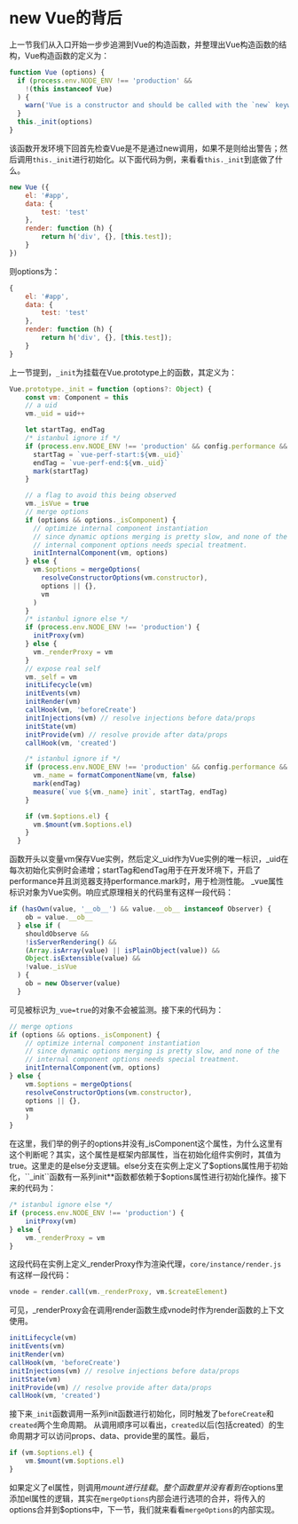 # new Vue的背后
上一节我们从入口开始一步步追溯到Vue的构造函数，并整理出Vue构造函数的结构，Vue构造函数的定义为：
```javascript
function Vue (options) {
  if (process.env.NODE_ENV !== 'production' &&
    !(this instanceof Vue)
  ) {
    warn('Vue is a constructor and should be called with the `new` keyword')
  }
  this._init(options)
}
```
该函数开发环境下回首先检查Vue是不是通过new调用，如果不是则给出警告；然后调用``this._init``进行初始化。以下面代码为例，来看看``this._init``到底做了什么。

```javascript
new Vue ({
    el: '#app',
    data: {
        test: 'test'
    },
    render: function (h) {
        return h('div', {}, [this.test]);
    } 
})
```
则options为：

```javascript
{
    el: '#app',
    data: {
        test: 'test'
    },
    render: function (h) {
        return h('div', {}, [this.test]);
    } 
}
```

上一节提到，``_init``为挂载在Vue.prototype上的函数，其定义为：

```javascript
Vue.prototype._init = function (options?: Object) {
    const vm: Component = this
    // a uid
    vm._uid = uid++

    let startTag, endTag
    /* istanbul ignore if */
    if (process.env.NODE_ENV !== 'production' && config.performance && mark) {
      startTag = `vue-perf-start:${vm._uid}`
      endTag = `vue-perf-end:${vm._uid}`
      mark(startTag)
    }

    // a flag to avoid this being observed
    vm._isVue = true
    // merge options
    if (options && options._isComponent) {
      // optimize internal component instantiation
      // since dynamic options merging is pretty slow, and none of the
      // internal component options needs special treatment.
      initInternalComponent(vm, options)
    } else {
      vm.$options = mergeOptions(
        resolveConstructorOptions(vm.constructor),
        options || {},
        vm
      )
    }
    /* istanbul ignore else */
    if (process.env.NODE_ENV !== 'production') {
      initProxy(vm)
    } else {
      vm._renderProxy = vm
    }
    // expose real self
    vm._self = vm
    initLifecycle(vm)
    initEvents(vm)
    initRender(vm)
    callHook(vm, 'beforeCreate')
    initInjections(vm) // resolve injections before data/props
    initState(vm)
    initProvide(vm) // resolve provide after data/props
    callHook(vm, 'created')

    /* istanbul ignore if */
    if (process.env.NODE_ENV !== 'production' && config.performance && mark) {
      vm._name = formatComponentName(vm, false)
      mark(endTag)
      measure(`vue ${vm._name} init`, startTag, endTag)
    }

    if (vm.$options.el) {
      vm.$mount(vm.$options.el)
    }
  }
```
函数开头以变量vm保存Vue实例，然后定义_uid作为Vue实例的唯一标识，_uid在每次初始化实例时会递增；startTag和endTag用于在开发环境下，开启了performance并且浏览器支持performance.mark时，用于检测性能。
_vue属性标识对象为Vue实例。响应式原理相关的代码里有这样一段代码：
```javascript {8}
if (hasOwn(value, '__ob__') && value.__ob__ instanceof Observer) {
    ob = value.__ob__
  } else if (
    shouldObserve &&
    !isServerRendering() &&
    (Array.isArray(value) || isPlainObject(value)) &&
    Object.isExtensible(value) &&
    !value._isVue
  ) {
    ob = new Observer(value)
  }
```
可见被标识为``_vue=true``的对象不会被监测。接下来的代码为：

```javascript {2}
// merge options
if (options && options._isComponent) {
    // optimize internal component instantiation
    // since dynamic options merging is pretty slow, and none of the
    // internal component options needs special treatment.
    initInternalComponent(vm, options)
} else {
    vm.$options = mergeOptions(
    resolveConstructorOptions(vm.constructor),
    options || {},
    vm
    )
}
```
在这里，我们举的例子的options并没有_isComponent这个属性，为什么这里有这个判断呢？其实，这个属性是框架内部属性，当在初始化组件实例时，其值为true。这里走的是else分支逻辑。else分支在实例上定义了$options属性用于初始化，``_init``函数有一系列init**函数都依赖于$options属性进行初始化操作。接下来的代码为：

```javascript
/* istanbul ignore else */
if (process.env.NODE_ENV !== 'production') {
    initProxy(vm)
} else {
    vm._renderProxy = vm
}
```
这段代码在实例上定义_renderProxy作为渲染代理，``core/instance/render.js``有这样一段代码：

```javascript
vnode = render.call(vm._renderProxy, vm.$createElement)
```
可见，_renderProxy会在调用render函数生成vnode时作为render函数的上下文使用。

```javascript
initLifecycle(vm)
initEvents(vm)
initRender(vm)
callHook(vm, 'beforeCreate')
initInjections(vm) // resolve injections before data/props
initState(vm)
initProvide(vm) // resolve provide after data/props
callHook(vm, 'created')
```

接下来``_init``函数调用一系列init函数进行初始化，同时触发了``beforeCreate``和``created``两个生命周期。
从调用顺序可以看出，``created``以后(包括created）的生命周期才可以访问props、data、provide里的属性。最后，

```javascript
if (vm.$options.el) {
    vm.$mount(vm.$options.el)
}
```
如果定义了el属性，则调用$mount进行挂载。整个函数里并没有看到在$options里添加el属性的逻辑，其实在``mergeOptions``内部会进行选项的合并，将传入的options合并到$options中，下一节，我们就来看看``mergeOptions``的内部实现。